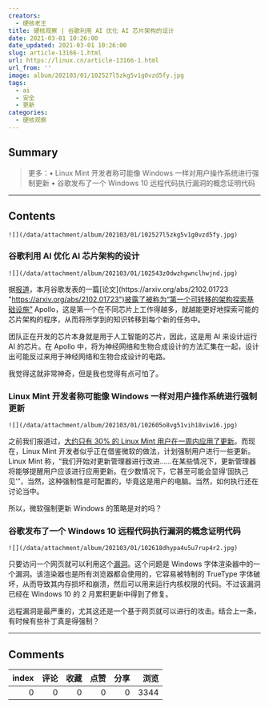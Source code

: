 ```yaml
---
creators:
  - 硬核老王
title: 硬核观察 | 谷歌利用 AI 优化 AI 芯片架构的设计
date: 2021-03-01 10:26:00
date_updated: 2021-03-01 10:26:00
slug: article-13166-1.html
url: https://linux.cn/article-13166-1.html
url_from: ''
image: album/202103/01/102527l5zkg5v1g0vzd5fy.jpg
tags:
  - ai
  - 安全
  - 更新
categories:
  - 硬核观察
---
```


## Summary

> 更多：• Linux Mint 开发者称可能像 Windows 一样对用户操作系统进行强制更新 • 谷歌发布了一个 Windows 10 远程代码执行漏洞的概念证明代码

***

<!-- more -->

## Contents

`![](/data/attachment/album/202103/01/102527l5zkg5v1g0vzd5fy.jpg)`

### 谷歌利用 AI 优化 AI 芯片架构的设计

`![](/data/attachment/album/202103/01/102543z0dwzhgwnclhwjnd.jpg)`

据[报道](https://www.zdnet.com/article/googles-deep-learning-finds-a-critical-path-in-ai-chips/ "https://www.zdnet.com/article/googles-deep-learning-finds-a-critical-path-in-ai-chips/")，本月谷歌发表的一篇[论文](https://arxiv.org/abs/2102.01723 "https://arxiv.org/abs/2102.01723")披露了被称为“第一个可转移的架构探索基础设施” Apollo，这是第一个在不同芯片上工作得越多，就越能更好地探索可能的芯片架构的程序，从而将所学到的知识转移到每个新的任务中。

团队正在开发的芯片本身就是用于人工智能的芯片，因此，这是用 AI 来设计运行 AI 的芯片。在 Apollo 中，将为神经网络和生物合成设计的方法汇集在一起，设计出可能反过来用于神经网络和生物合成设计的电路。

我觉得这就非常神奇，但是我也觉得有点可怕了。

### Linux Mint 开发者称可能像 Windows 一样对用户操作系统进行强制更新

`![](/data/attachment/album/202103/01/102605o8vg51vih18viw16.jpg)`

之前我们报道过，[大约只有 30% 的 Linux Mint 用户在一周内应用了更新](https://linux.cn/article-13141-1.html "/article-13141-1.html")。而现在，Linux Mint 开发者似乎正在借鉴微软的做法，计划强制用户进行一些更新。Linux Mint 称，“我们开始对更新管理器进行改进……在某些情况下，更新管理器将能够提醒用户应该进行应用更新。在少数情况下，它甚至可能会显得‘固执己见’”，当然，这种强制性是可配置的，毕竟这是用户的电脑。当然，如何执行还在讨论当中。

所以，微软强制更新 Windows 的策略是对的吗？

### 谷歌发布了一个 Windows 10 远程代码执行漏洞的概念证明代码

`![](/data/attachment/album/202103/01/102618dhypa4u5u7rup4r2.jpg)`

只要访问一个网页就可以利用这个[漏洞](https://bugs.chromium.org/p/project-zero/issues/detail?id=2123 "https://bugs.chromium.org/p/project-zero/issues/detail?id=2123")。这个问题是 Windows 字体渲染器中的一个漏洞。该渲染器也是所有浏览器都会使用的，它容易被特制的 TrueType 字体破坏，从而导致其内存损坏和崩溃，然后可以用来运行内核权限的代码。不过该漏洞已经在 Windows 10 的 2 月累积更新中得到了修复。

远程漏洞是最严重的，尤其这还是一个基于网页就可以进行的攻击。结合上一条，有时候有些补丁真是得强制？

***

## Comments


|   index |   评论 |   收藏 |   点赞 |   分享 |   浏览 |
|--------:|-------:|-------:|-------:|-------:|-------:|
|       0 |      0 |      0 |      0 |      0 |   3344 |
